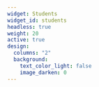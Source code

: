 ```yaml
---
widget: Students
widget_id: students
headless: true
weight: 20
active: true
design:
  columns: "2"
  background:
    text_color_light: false
    image_darken: 0
---
```

